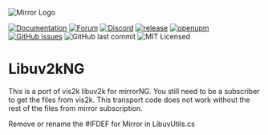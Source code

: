 ![Mirror Logo](https://i.imgur.com/we6li1x.png)

[![Documentation](https://img.shields.io/badge/documentation-brightgreen.svg)](https://mirrorng.github.io/MirrorNG/)
[![Forum](https://img.shields.io/badge/forum-brightgreen.svg)](https://forum.unity.com/threads/mirror-networking-for-unity-aka-hlapi-community-edition.425437/)
[![Discord](https://img.shields.io/discord/343440455738064897.svg)](https://discordapp.com/invite/N9QVxbM)
[![release](https://img.shields.io/github/release/MirrorNG/Libuv2kNG.svg)](https://github.com/MirrorNG/Libuv2kNG/releases/latest)
[![openupm](https://img.shields.io/npm/v/com.mirrorng.enet?label=openupm&registry_uri=https://package.openupm.com)](https://openupm.com/packages/com.mirrorng.enet/)
[![GitHub issues](https://img.shields.io/github/issues/MirrorNG/Libuv2kNG.svg)](https://github.com/MirrorNG/Libuv2kNG/issues)
![GitHub last commit](https://img.shields.io/github/last-commit/MirrorNG/Libuv2kNG.svg) ![MIT Licensed](https://img.shields.io/badge/license-MIT-green.svg)

# Libuv2kNG

This is a port of vis2k libuv2k for mirrorNG. You still need to be a subscriber to get the files from vis2k. This transport code does not work without the rest of the files from mirror subscription.

Remove or rename the #IFDEF for Mirror in LibuvUtils.cs
